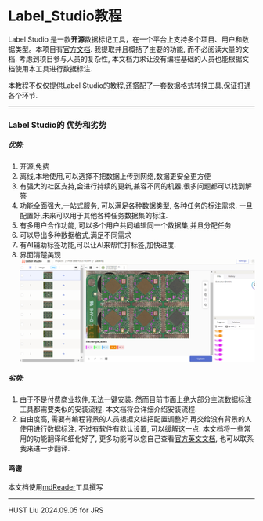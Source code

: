 # Label_Studio教程
Label Studio 是一款**开源**数据标记工具，在一个平台上支持多个项目、用户和数据类型。本项目有[官方文档](https://labelstud.io/guide/get_started). 我提取并且概括了主要的功能, 而不必阅读大量的文档. 考虑到项目参与人员的复杂性, 本文档力求让没有编程基础的人员也能根据文档使用本工具进行数据标注.

本教程不仅仅提供Label Studio的教程,还搭配了一套数据格式转换工具,保证打通各个环节.
- - - 

### Label Studio的 优势和劣势

##### 优势:
1. 开源,免费
2. 离线,本地使用,可以选择不把数据上传到网络,数据更安全更方便
3. 有强大的社区支持,会进行持续的更新,兼容不同的机器,很多问题都可以找到解答
4. 功能全面强大,一站式服务, 可以满足各种数据类型, 各种任务的标注需求. 一旦配置好,未来可以用于其他各种任务数据集的标注.
5. 有多用户合作功能, 可以多个用户共同编辑同一个数据集,并且分配任务
6. 可以导出多种数据格式,满足不同需求
7. 有AI辅助标签功能,可以让AI来帮忙打标签,加快进度.
8. 界面清楚美观
![alt text](image.png)

##### 劣势:
1. 由于不是付费商业软件,无法一键安装. 然而目前市面上绝大部分主流数据标注工具都需要类似的安装流程. 本文档将会详细介绍安装流程. 
2. 自由度高, 需要有编程背景的人员根据文档把配置调整好,再交给没有背景的人使用进行数据标注. 不过有软件有默认设置, 可以缓解这一点. 本文档将一些常用的功能翻译和细化好了, 更多功能可以您自己查看[官方英文文档](https://labelstud.io/guide/get_started), 也可以联系我来进一步翻译. 

#### 鸣谢

本文档使用[mdReader](https://ooboqoo.github.io/mdreader)工具撰写


______
HUST Liu 2024.09.05 for JRS

